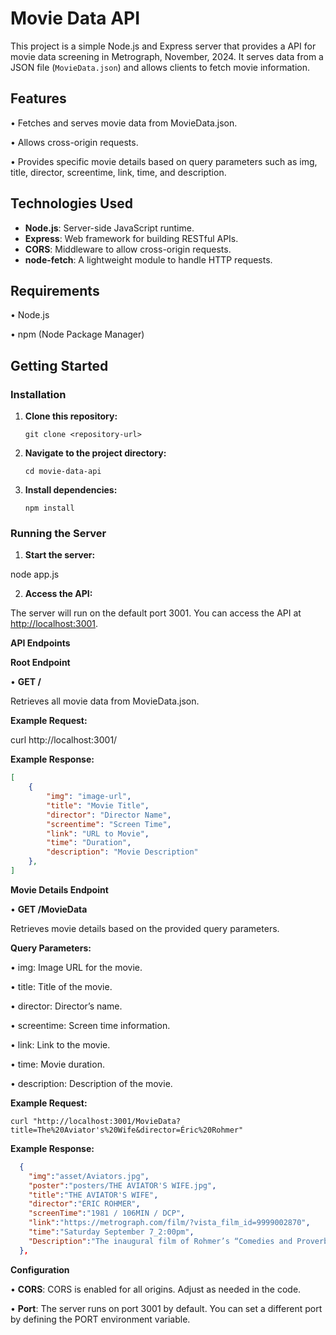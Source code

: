 # Movie Data API

This project is a simple Node.js and Express server that provides a  API for movie data screening in Metrograph, November, 2024. It serves data from a JSON file (`MovieData.json`) and allows clients to fetch movie information.

## Features

•	Fetches and serves movie data from MovieData.json.

•	Allows cross-origin requests.

•	Provides specific movie details based on query parameters such as img, title, director, screentime, link, time, and description.


## Technologies Used

- **Node.js**: Server-side JavaScript runtime.
- **Express**: Web framework for building RESTful APIs.
- **CORS**: Middleware to allow cross-origin requests.
- **node-fetch**: A lightweight module to handle HTTP requests.

## Requirements

•	Node.js

•	npm (Node Package Manager)

## Getting Started 

### Installation

1.	**Clone this repository:**

    `git clone <repository-url>
`

2.	**Navigate to the project directory:**

    `cd movie-data-api
`

3.	**Install dependencies:**

    `npm install
`
### Running the Server

1.	**Start the server:**

node app.js

2.	**Access the API:**

The server will run on the default port 3001. You can access the API at [http://localhost:3001](http://localhost:3001/).

**API Endpoints**

**Root Endpoint**

•	**GET /**

Retrieves all movie data from MovieData.json.

**Example Request:**

curl http://localhost:3001/

**Example Response:**

```json
[
    {
        "img": "image-url",
        "title": "Movie Title",
        "director": "Director Name",
        "screentime": "Screen Time",
        "link": "URL to Movie",
        "time": "Duration",
        "description": "Movie Description"
    },
]
```

**Movie Details Endpoint**

•	**GET /MovieData**

Retrieves movie details based on the provided query parameters.

**Query Parameters:**

•	img: Image URL for the movie.

•	title: Title of the movie.

•	director: Director’s name.

•	screentime: Screen time information.

•	link: Link to the movie.

•	time: Movie duration.

•	description: Description of the movie.

**Example Request:**

```curl "http://localhost:3001/MovieData?title=The%20Aviator's%20Wife&director=Éric%20Rohmer"```

**Example Response:**
```json
  {
    "img":"asset/Aviators.jpg",
    "poster":"posters/THE AVIATOR'S WIFE.jpg",
    "title":"THE AVIATOR'S WIFE",
    "director":"ÉRIC ROHMER",
    "screenTime":"1981 / 106MIN / DCP",
    "link":"https://metrograph.com/film/?vista_film_id=9999002870",
    "time":"Saturday September 7_2:00pm",
    "Description":"The inaugural film of Rohmer’s “Comedies and Proverbs” cycle, The    Aviator’s Wife is a fleecy farce of romantic overanalysis that finds the director exploring the possibilities of handheld camerawork in following a narrative expression of the opening epigraph: “It is impossible to think of nothing.” A young man sees his girlfriend’s ex leaving her apartment one early morning, and his imagination is off to the races, as stars Philippe Marlaud and Marie Rivière introduce a younger, less perfectly articulate type of Rohmer character than those of the “Moral Tales.” A Metrograph Pictures release."
  },
  ```

**Configuration**

•	**CORS**: CORS is enabled for all origins. Adjust as needed in the code.

•	**Port**: The server runs on port 3001 by default. You can set a different port by defining the PORT environment variable.